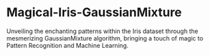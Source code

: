 # Magical-Iris-GaussianMixture
Unveiling the enchanting patterns within the Iris dataset through the mesmerizing GaussianMixture algorithm, bringing a touch of magic to Pattern Recognition and Machine Learning.
